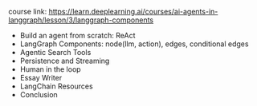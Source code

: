 course link: https://learn.deeplearning.ai/courses/ai-agents-in-langgraph/lesson/3/langgraph-components


* Build an agent from scratch: ReAct
* LangGraph Components: node(llm, action), edges, conditional edges
* Agentic Search Tools
* Persistence and Streaming
* Human in the loop
* Essay Writer
* LangChain Resources
* Conclusion